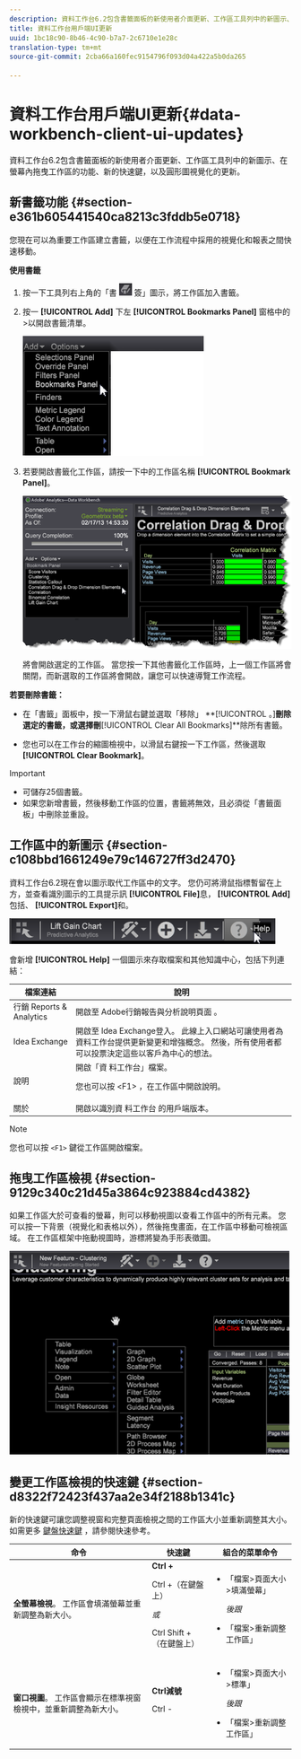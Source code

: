 ```yaml
---
description: 資料工作台6.2包含書籤面板的新使用者介面更新、工作區工具列中的新圖示、在螢幕內拖曳工作區的功能、新的快速鍵，以及圓形圖視覺化的更新。
title: 資料工作台用戶端UI更新
uuid: 1bc18c90-8b46-4c90-b7a7-2c6710e1e28c
translation-type: tm+mt
source-git-commit: 2cba66a160fec9154796f093d04a422a5b0da265

---
```



# 資料工作台用戶端UI更新{#data-workbench-client-ui-updates}

資料工作台6.2包含書籤面板的新使用者介面更新、工作區工具列中的新圖示、在螢幕內拖曳工作區的功能、新的快速鍵，以及圓形圖視覺化的更新。

## 新書籤功能 {#section-e361b605441540ca8213c3fddb5e0718}

您現在可以為重要工作區建立書籤，以便在工作流程中採用的視覺化和報表之間快速移動。

**使用書籤**

1. 按一下工具列右上角的「書 ![](assets/bookmark_icon.png) 簽」圖示，將工作區加入書籤。
1. 按一 **[!UICONTROL Add]** 下左 **[!UICONTROL Bookmarks Panel]** 窗格中的>以開啟書籤清單。

   ![](assets/bookmarks_panel.png)

1. 若要開啟書籤化工作區，請按一下中的工作區名稱 **[!UICONTROL Bookmark Panel]**。

   ![](assets/bookmarks_panel_left.png)

   將會開啟選定的工作區。 當您按一下其他書籤化工作區時，上一個工作區將會關閉，而新選取的工作區將會開啟，讓您可以快速導覽工作流程。

**若要刪除書籤：**

* 在「書籤」面板中，按一下滑鼠右鍵並選取「移除」 **[!UICONTROL 。<bookmark title>]**刪除選定的書籤，或選擇刪&#x200B;**[!UICONTROL Clear All Bookmarks]**除所有書籤。

* 您也可以在工作台的縮圖檢視中，以滑鼠右鍵按一下工作區，然後選取 **[!UICONTROL Clear Bookmark]**。

>[!IMPORTANT]
>
>* 可儲存25個書籤。
>* 如果您新增書籤，然後移動工作區的位置，書籤將無效，且必須從「書籤面板」中刪除並重設。
>



## 工作區中的新圖示 {#section-c108bbd1661249e79c146727ff3d2470}

資料工作台6.2現在會以圖示取代工作區中的文字。 您仍可將滑鼠指標暫留在上方，並查看識別圖示的工具提示訊 **[!UICONTROL File]**&#x200B;息， **[!UICONTROL Add]**&#x200B;包括、 **[!UICONTROL Export]**&#x200B;和。

![](assets/new_icons.png)

會新增 **[!UICONTROL Help]** 一個圖示來存取檔案和其他知識中心，包括下列連結：

<table id="table_64BBC67B1BB44B1197FF7E5E7B067696"> 
 <thead> 
  <tr> 
   <th colname="col1" class="entry"> 檔案連結 </th> 
   <th colname="col2" class="entry"> 說明 </th> 
  </tr>
 </thead>
 <tbody> 
  <tr> 
   <td colname="col1"> 行銷 Reports &amp; Analytics </td> 
   <td colname="col2">開啟至 <span class="uicontrol"> Adobe行銷報告與分析說明頁面</span> 。 </td> 
  </tr> 
  <tr> 
   <td colname="col1"> Idea Exchange </td> 
   <td colname="col2">開啟至 <span class="uicontrol"> Idea Exchange登入</span>。 此線上入口網站可讓使用者為資料工作台提供更新變更和增強概念。 然後，所有使用者都可以投票決定這些以客戶為中心的想法。 </td> 
  </tr> 
  <tr> 
   <td colname="col1"> 說明 </td> 
   <td colname="col2">開啟「資 <span class="uicontrol"> 料工作台」檔案</span>。 <p>您也可以按 <span class="uicontrol"> &lt;F1&gt;</span> ，在工作區中開啟說明。 </p> </td> 
  </tr> 
  <tr> 
   <td colname="col1"> 關於 </td> 
   <td colname="col2">開啟以識別資 <span class="uicontrol"> 料工作台</span> 的用戶端版本。 </td> 
  </tr> 
 </tbody> 
</table>

>[!NOTE]
>
>您也可以按 `<F1>` 鍵從工作區開啟檔案。

## 拖曳工作區檢視 {#section-9129c340c21d45a3864c923884cd4382}

如果工作區大於可查看的螢幕，則可以移動視圖以查看工作區中的所有元素。 您可以按一下背景（視覺化和表格以外），然後拖曳畫面，在工作區中移動可檢視區域。 在工作區框架中拖動視圖時，游標將變為手形表徵圖。

![](assets/drag_workspace.png)

## 變更工作區檢視的快速鍵 {#section-d8322f72423f437aa2e34f2188b1341c}

新的快速鍵可讓您調整視窗和完整頁面檢視之間的工作區大小並重新調整其大小。 如需更多 [鍵盤快速鍵](https://docs.adobe.com/content/help/en/data-workbench/using/client/visualizations/c-qk-ref.html) ，請參閱快速參考。

<table id="table_A01C514C99F043338D183A6839E03DEA"> 
 <thead> 
  <tr> 
   <th colname="col1" class="entry"> 命令 </th> 
   <th colname="col2" class="entry"> 快速鍵 </th> 
   <th colname="col3" class="entry"> 組合的菜單命令 </th> 
  </tr>
 </thead>
 <tbody> 
  <tr> 
   <td colname="col1"><b>全螢幕檢視</b>。 工作區會填滿螢幕並重新調整為新大小。 </td> 
   <td colname="col2"><b>Ctrl +</b> <p>Ctrl +（在鍵盤上） </p> <p><i>或</i> </p> <p>Ctrl Shift +（在鍵盤上） </p> </td> 
   <td colname="col3"> 
    <ul id="ul_C7C731B894D946D9916F50806F015857"> 
     <li id="li_452B4C119B1A40038A408CFFC53653A9">「檔案&gt;頁面大小&gt;填滿螢幕」 <p><i>後跟</i> </p> </li> 
     <li id="li_DE9B8B31B9F24A6AA68A1D0DB886B501">「檔案&gt;重新調整工作區」 </li> 
    </ul> </td> 
  </tr> 
  <tr> 
   <td colname="col1"><b>窗口視圖</b>。 工作區會顯示在標準視窗檢視中，並重新調整為新大小。 </td> 
   <td colname="col2"><b>Ctrl減號</b> <p>Ctrl - </p> </td> 
   <td colname="col3"> 
    <ul id="ul_3474B9EFD69343C09BC84E485D896C28"> 
     <li id="li_820BAED76FF24A5785E6D89C5C692DD5">「檔案&gt;頁面大小&gt;標準」 <p><i>後跟</i> </p> </li> 
     <li id="li_337789F282CE4C2C990C67B115782454">「檔案&gt;重新調整工作區」 </li> 
    </ul> </td> 
  </tr> 
 </tbody> 
</table>

